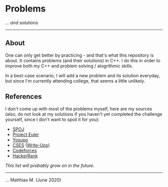 # Problems
_... and solutions_

---

## About

One can only get better by practicing - and that's what this repository is about. It contains problems (and their solutions) in C++. I do this in order to improve both my C++ and problem solving / alogrithmic skills. 

In a best-case scenario, I will add a new problem and its solution everyday, but since I'm currently attending college, that seems a little unlikely.

## References

I don't come up with most of the problems myself, here are my sources (also, do not look at my solutions if you haven't yet completed the challenge yourself, since I don't want to spoil it for you):

* [SPOJ](https://spoj.com)
* [Project Euler](https://projecteuler.net/)
* [Yosupo](https://judge.yosupo.jp/)
* [CSES](https://cses.fi/problemset) ([Write-Ups](cses/README.md))
* [Codeforces](https://codeforces.com/)
* [HackerRank](https://www.hackerrank.com)

_This list will probably grow on in the future._

---

... Matthias M. (June 2020)
